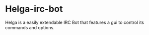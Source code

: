 # Helga-irc-bot
Helga is a easily extendable IRC Bot that features a gui to control its commands and options.

